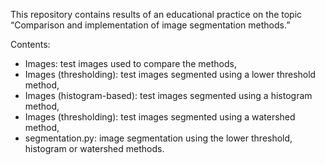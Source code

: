 This repository contains results of an educational practice on the topic “Comparison and implementation of image segmentation methods.”

Contents:
* Images: test images used to compare the methods,
* Images (thresholding): test images segmented using a lower threshold method,
* Images (histogram-based): test images segmented using a histogram method,
* Images (thresholding): test images segmented using a watershed method,
* segmentation.py: image segmentation using the lower threshold, histogram or watershed methods.
